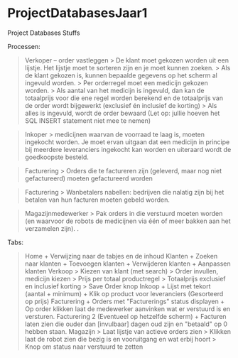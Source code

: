 # ProjectDatabasesJaar1
Project Databases Stuffs

Processen:
> Verkoper – order vastleggen
    > De klant moet gekozen worden uit een lijstje. Het lijstje moet te sorteren zijn en je moet kunnen zoeken.
    > Als de klant gekozen is, kunnen bepaalde gegevens op het scherm al ingevuld worden.
    > Per orderregel moet een medicijn gekozen worden.
    > Als aantal van het medicijn is ingevuld, dan kan de totaalprijs voor die ene regel worden berekend en de totaalprijs van de order wordt    bijgewerkt (exclusief én inclusief de korting)
    > Als alles is ingevuld, wordt de order bewaard (Let op: jullie hoeven het SQL INSERT statement niet mee te nemen)

> Inkoper
    > medicijnen waarvan de voorraad te laag is, moeten ingekocht worden. Je moet ervan uitgaan dat een medicijn in principe bij meerdere leveranciers ingekocht kan worden en uiteraard wordt de goedkoopste besteld.

> Facturering
    > Orders die te factureren zijn (geleverd, maar nog niet gefactureerd) moeten gefactureerd worden

> Facturering
    > Wanbetalers nabellen: bedrijven die nalatig zijn bij het betalen van hun facturen moeten gebeld worden. 

> Magazijnmedewerker
    > Pak orders in die verstuurd moeten worden (en waarvoor de robots de medicijnen via één of meer bakken aan het verzamelen zijn). . 

Tabs:
> Home
    + Verwijzing naar de tabjes en de inhoud
> Klanten
    + Zoeken naar klanten
    + Toevoegen klanten
    + Verwijderen klanten
    + Aanpassen klanten
> Verkoop
    > Kiezen van klant (met search)
    > Order invullen, medicijn kiezen
    > Prijs per totaal productregel
    > Totaalprijs exclusief en inclusief korting
    > Save Order knop
> Inkoop
    + Lijst met tekort (aantal + minimum)
    + Klik op product voor leveranciers (Gesorteerd op prijs)
> Facturering
    + Orders met "Facturerings" status displayen
    + Op order klikken laat de medewerker aanvinken wat er verstuurd is en versturen.
> Facturering 2 (Eventueel op hetzelfde scherm)
    + Facturen laten zien die ouder dan [invulbaar] dagen oud zijn en "betaald" op 0 hebben staan.
> Magazijn
    > Laat lijstje van actieve orders zien
    > Klikken laat de robot zien die bezig is en vooruitgang en wat erbij hoort
    > Knop om status naar verstuurd te zetten